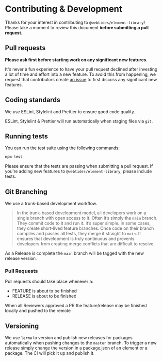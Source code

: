 # Contributing & Development

Thanks for your interest in contributing to `@webtides/element-library`! Please take a moment to review this document **before submitting a pull request**.

## Pull requests

**Please ask first before starting work on any significant new features.**

It's never a fun experience to have your pull request declined after investing a lot of time and effort into a new feature. To avoid this from happening, we request that contributors create [an issue](https://github.com/webtides/element-library/issues) to first discuss any significant new features.

## Coding standards

We use ESLint, Stylelint and Prettier to ensure good code quality.

ESLint, Stylelint & Prettier will run automatically when staging files via `git`.

## Running tests

You can run the test suite using the following commands:

```sh
npm test
```

Please ensure that the tests are passing when submitting a pull request. If you're adding new features to `@webtides/element-library`, please include tests.

## Git Branching

We use a trunk-based development workflow.

> In the trunk-based development model, all developers work on a single branch with open access to it. Often it’s simply the `main` branch. They commit code to it and run it. It’s super simple. In some cases, they create short-lived feature branches. Once code on their branch compiles and passes all tests, they merge it straight to `main`. It ensures that development is truly continuous and prevents developers from creating merge conflicts that are difficult to resolve.

As a Release is complete the `main` branch will be tagged with the new release version.

### Pull Requests

Pull requests should take place whenever a:

-   FEATURE is about to be finished
-   RELEASE is about to be finished

When all Reviewers approved a PR the feature/release may be finished locally and pushed to the remote

## Versioning

We use `lerna` to version and publish new releases for packages automatically when pushing changes to the `master` branch. To trigger a new release simply change the version in a package.json of an element or a package. The CI will pick it up and publish it.
